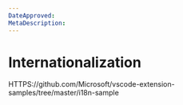 ```yaml
---
DateApproved:
MetaDescription:
---
```


# Internationalization

HTTPS://github.com/Microsoft/vscode-extension-samples/tree/master/i18n-sample
